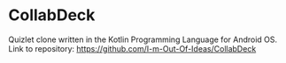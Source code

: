 # CollabDeck
Quizlet clone written in the Kotlin Programming Language for Android OS.
Link to repository: https://github.com/I-m-Out-Of-Ideas/CollabDeck
